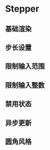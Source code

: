 # Stepper

## 基础渲染

<demo src="stepper/basic" />

## 步长设置

<demo src="stepper/step" />

## 限制输入范围

<demo src="stepper/limit" />

## 限制输入整数

<demo src="stepper/integer" />

## 禁用状态

<demo src="stepper/disabled" />

## 异步更新

<demo src="stepper/async" />

## 圆角风格

<demo src="stepper/round" />

<api src="stepper" />
